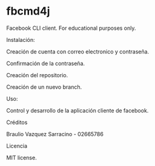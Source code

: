 # fbcmd4j
Facebook CLI client. For educational purposes only.

Instalación:

Creación de cuenta con correo electronico y contraseña.

Confirmación de la contraseña.

Creación del repositorio. 

Creación de un nuevo branch. 

Uso:

Control y desarrollo de la aplicación cliente de facebook.


Créditos

Braulio Vazquez Sarracino - 02665786

Licencia

MIT license.
 
